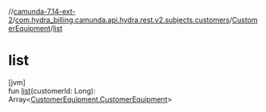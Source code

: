 //[camunda-7.14-ext-2](../../../index.md)/[com.hydra_billing.camunda.api.hydra.rest.v2.subjects.customers](../index.md)/[CustomerEquipment](index.md)/[list](list.md)

# list

[jvm]\
fun [list](list.md)(customerId: Long): Array<[CustomerEquipment.CustomerEquipment](-customer-equipment/index.md)>
